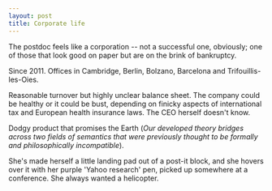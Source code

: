 ```yaml
---
layout: post
title: Corporate life
---
```


The postdoc feels like a corporation -- not a successful one, obviously; one of those that look good on paper but are on the brink of bankruptcy.

Since 2011. Offices in Cambridge, Berlin, Bolzano, Barcelona and Trifouillis-les-Oies.

Reasonable turnover but highly unclear balance sheet. The company could be healthy or it could be bust, depending on finicky aspects of international tax and European health insurance laws. The CEO herself doesn't know.

Dodgy product that promises the Earth (*Our developed theory bridges across two fields of semantics that were previously thought to be formally and philosophically incompatible*).

She's made herself a little landing pad out of a post-it block, and she hovers over it with her purple 'Yahoo research' pen, picked up somewhere at a conference. She always wanted a helicopter.

